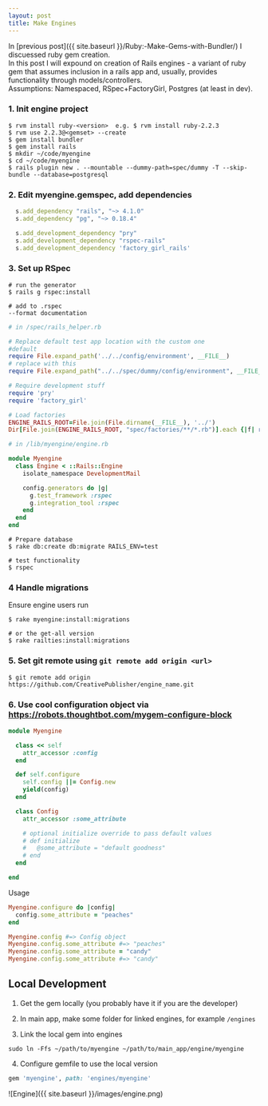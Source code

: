 ```yaml
---
layout: post
title: Make Engines
---
```

In [previous post]({{ site.baseurl }}/Ruby:-Make-Gems-with-Bundler/) I discuessed ruby gem creation.  
In this post I will expound on creation of Rails engines - a variant of ruby gem that assumes inclusion in a rails app and, usually, provides functionality through models/controllers.  
Assumptions: Namespaced, RSpec+FactoryGirl, Postgres (at least in dev).  

### 1. Init engine project

```
$ rvm install ruby-<version>  e.g. $ rvm install ruby-2.2.3
$ rvm use 2.2.3@<gemset> --create
$ gem install bundler
$ gem install rails
$ mkdir ~/code/myengine
$ cd ~/code/myengine
$ rails plugin new . --mountable --dummy-path=spec/dummy -T --skip-bundle --database=postgresql
```

### 2. Edit myengine.gemspec, add dependencies

```ruby
  s.add_dependency "rails", "~> 4.1.0"
  s.add_dependency "pg", "~> 0.18.4"

  s.add_development_dependency "pry"
  s.add_development_dependency "rspec-rails"
  s.add_development_dependency 'factory_girl_rails'
```

### 3. Set up RSpec

```
# run the generator
$ rails g rspec:install

# add to .rspec
--format documentation
```

```ruby
# in /spec/rails_helper.rb

# Replace default test app location with the custom one
#default
require File.expand_path('../../config/environment', __FILE__)
# replace with this
require File.expand_path("../../spec/dummy/config/environment", __FILE__)

# Require development stuff
require 'pry'
require 'factory_girl'

# Load factories
ENGINE_RAILS_ROOT=File.join(File.dirname(__FILE__), '../')
Dir[File.join(ENGINE_RAILS_ROOT, "spec/factories/**/*.rb")].each {|f| require f }
```

```ruby
# in /lib/myengine/engine.rb

module Myengine
  class Engine < ::Rails::Engine
    isolate_namespace DevelopmentMail

    config.generators do |g|
      g.test_framework :rspec
      g.integration_tool :rspec
    end
  end
end
```

```
# Prepare database
$ rake db:create db:migrate RAILS_ENV=test

# test functionality
$ rspec
```

### 4 Handle migrations
Ensure engine users run

```
$ rake myengine:install:migrations

# or the get-all version
$ rake railties:install:migrations
```

### 5. Set git remote using `git remote add origin <url>`

```
$ git remote add origin https://github.com/CreativePublisher/engine_name.git
```

### 6. Use cool configuration object via https://robots.thoughtbot.com/mygem-configure-block
```ruby
module Myengine

  class << self
    attr_accessor :config
  end

  def self.configure
    self.config ||= Config.new
    yield(config)
  end

  class Config
    attr_accessor :some_attribute

    # optional initialize override to pass default values
    # def initialize
    #   @some_attribute = "default goodness"
    # end
  end

end
```

Usage

```ruby
Myengine.configure do |config|
  config.some_attribute = "peaches"
end

Myengine.config #=> Config object
Myengine.config.some_attribute #=> "peaches"
Myengine.config.some_attribute = "candy"
Myengine.config.some_attribute #=> "candy"
```


## Local Development

1. Get the gem locally (you probably have it if you are the developer)

2. In main app, make some folder for linked engines, for example `/engines`

3. Link the local gem into engines

```
sudo ln -Ffs ~/path/to/myengine ~/path/to/main_app/engine/myengine
```

4. Configure gemfile to use the local version

```ruby
gem 'myengine', path: 'engines/myengine'
```

![Engine]({{ site.baseurl }}/images/engine.png)
